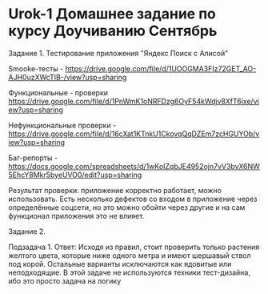 # Urok-1 Домашнее задание по курсу Доучиванию Сентябрь
Задание 1. Тестирование приложения "Яндекс Поиск с Алисой"

Smooke-тесты -  https://drive.google.com/file/d/1UOOGMA3FIz72GET_AO-AJH0uzXWcTIB-/view?usp=sharing

Функциональные -  проверки https://drive.google.com/file/d/1PnWmK1oNRFDzg6OyF54kWdjv8XfT6ixe/view?usp=sharing

Нефункциональные проверки  - https://drive.google.com/file/d/16cXat1KTnkU1CkovqQqDZEm7zcHGUYOb/view?usp=sharing

Баг-репорты - https://docs.google.com/spreadsheets/d/1wKoIZqbJE4952ojn7vV3bvX6NW5EhcY8Mkr5byeUVO0/edit?usp=sharing

Результат проверки: приложение корректно работает, можно использовать. Есть несколько дефектов со входом в приложение через определённые соцсети, но это можно обойти через другие и на сам функционал приложения это не влияет. 


Задание 2. 

Подзадача 1. Ответ: Исходя из правил, стоит проверить только растения желтого цвета, которые ниже одного метра и имеют шершавый ствол под корой. Остальные варианты исключаются как ядовитые или неподходящие.
В этой задаче не используются техники тест-дизайна, ибо это просто задача на логику
